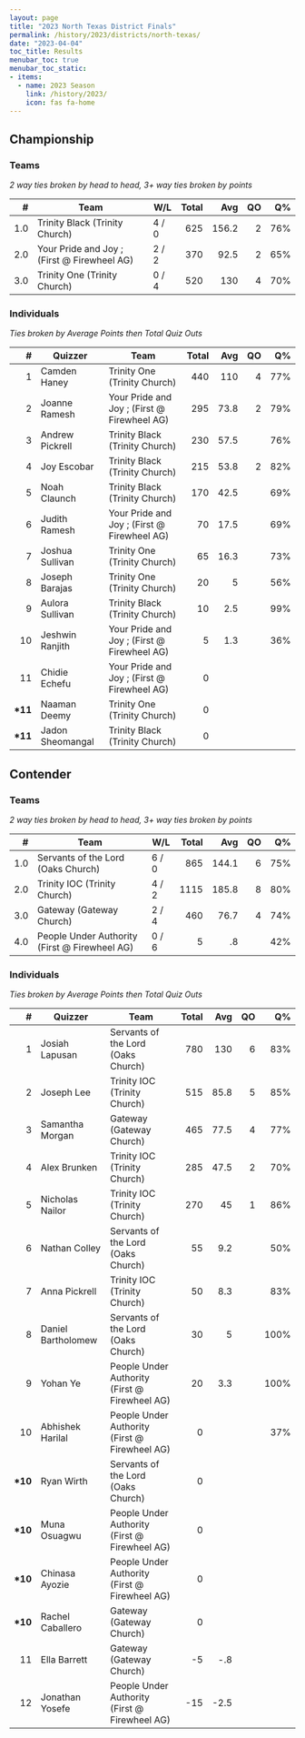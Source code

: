 ```yaml
---
layout: page
title: "2023 North Texas District Finals"
permalink: /history/2023/districts/north-texas/
date: "2023-04-04"
toc_title: Results
menubar_toc: true
menubar_toc_static:
- items:
  - name: 2023 Season
    link: /history/2023/
    icon: fas fa-home
---
```


## Championship

### Teams

*2 way ties broken by head to head, 3+ way ties broken by points*

|    # | Team                                        | W/L   | Total |   Avg |   QO |   Q% |
| ---: | ------------------------------------------- | ----- | ----: | ----: | ---: | ---: |
|  1.0 | Trinity Black (Trinity Church)              | 4 / 0 |   625 | 156.2 |    2 |  76% |
|  2.0 | Your Pride and Joy ; (First @ Firewheel AG) | 2 / 2 |   370 |  92.5 |    2 |  65% |
|  3.0 | Trinity One (Trinity Church)                | 0 / 4 |   520 |   130 |    4 |  70% |

### Individuals

*Ties broken by Average Points then Total Quiz Outs*

|        # | Quizzer          | Team                                        | Total |  Avg |   QO |   Q% |
| -------: | ---------------- | ------------------------------------------- | ----: | ---: | ---: | ---: |
|        1 | Camden Haney     | Trinity One (Trinity Church)                |   440 |  110 |    4 |  77% |
|        2 | Joanne Ramesh    | Your Pride and Joy ; (First @ Firewheel AG) |   295 | 73.8 |    2 |  79% |
|        3 | Andrew Pickrell  | Trinity Black (Trinity Church)              |   230 | 57.5 |      |  76% |
|        4 | Joy Escobar      | Trinity Black (Trinity Church)              |   215 | 53.8 |    2 |  82% |
|        5 | Noah Claunch     | Trinity Black (Trinity Church)              |   170 | 42.5 |      |  69% |
|        6 | Judith Ramesh    | Your Pride and Joy ; (First @ Firewheel AG) |    70 | 17.5 |      |  69% |
|        7 | Joshua Sullivan  | Trinity One (Trinity Church)                |    65 | 16.3 |      |  73% |
|        8 | Joseph Barajas   | Trinity One (Trinity Church)                |    20 |    5 |      |  56% |
|        9 | Aulora Sullivan  | Trinity Black (Trinity Church)              |    10 |  2.5 |      |  99% |
|       10 | Jeshwin Ranjith  | Your Pride and Joy ; (First @ Firewheel AG) |     5 |  1.3 |      |  36% |
|       11 | Chidie Echefu    | Your Pride and Joy ; (First @ Firewheel AG) |     0 |      |      |      |
| **\*11** | Naaman Deemy     | Trinity One (Trinity Church)                |     0 |      |      |      |
| **\*11** | Jadon Sheomangal | Trinity Black (Trinity Church)              |     0 |      |      |      |


## Contender

### Teams

*2 way ties broken by head to head, 3+ way ties broken by points*

|    # | Team                                          | W/L   | Total |   Avg |   QO |   Q% |
| ---: | --------------------------------------------- | ----- | ----: | ----: | ---: | ---: |
|  1.0 | Servants of the Lord (Oaks Church)            | 6 / 0 |   865 | 144.1 |    6 |  75% |
|  2.0 | Trinity IOC (Trinity Church)                  | 4 / 2 |  1115 | 185.8 |    8 |  80% |
|  3.0 | Gateway (Gateway Church)                      | 2 / 4 |   460 |  76.7 |    4 |  74% |
|  4.0 | People Under Authority (First @ Firewheel AG) | 0 / 6 |     5 |    .8 |      |  42% |

### Individuals

*Ties broken by Average Points then Total Quiz Outs*

|        # | Quizzer            | Team                                          | Total |  Avg |   QO |   Q% |
| -------: | ------------------ | --------------------------------------------- | ----: | ---: | ---: | ---: |
|        1 | Josiah Lapusan     | Servants of the Lord (Oaks Church)            |   780 |  130 |    6 |  83% |
|        2 | Joseph Lee         | Trinity IOC (Trinity Church)                  |   515 | 85.8 |    5 |  85% |
|        3 | Samantha Morgan    | Gateway (Gateway Church)                      |   465 | 77.5 |    4 |  77% |
|        4 | Alex Brunken       | Trinity IOC (Trinity Church)                  |   285 | 47.5 |    2 |  70% |
|        5 | Nicholas Nailor    | Trinity IOC (Trinity Church)                  |   270 |   45 |    1 |  86% |
|        6 | Nathan Colley      | Servants of the Lord (Oaks Church)            |    55 |  9.2 |      |  50% |
|        7 | Anna Pickrell      | Trinity IOC (Trinity Church)                  |    50 |  8.3 |      |  83% |
|        8 | Daniel Bartholomew | Servants of the Lord (Oaks Church)            |    30 |    5 |      | 100% |
|        9 | Yohan Ye           | People Under Authority (First @ Firewheel AG) |    20 |  3.3 |      | 100% |
|       10 | Abhishek Harilal   | People Under Authority (First @ Firewheel AG) |     0 |      |      |  37% |
| **\*10** | Ryan Wirth         | Servants of the Lord (Oaks Church)            |     0 |      |      |      |
| **\*10** | Muna Osuagwu       | People Under Authority (First @ Firewheel AG) |     0 |      |      |      |
| **\*10** | Chinasa Ayozie     | People Under Authority (First @ Firewheel AG) |     0 |      |      |      |
| **\*10** | Rachel Caballero   | Gateway (Gateway Church)                      |     0 |      |      |      |
|       11 | Ella Barrett       | Gateway (Gateway Church)                      |    -5 |  -.8 |      |      |
|       12 | Jonathan Yosefe    | People Under Authority (First @ Firewheel AG) |   -15 | -2.5 |      |      |
